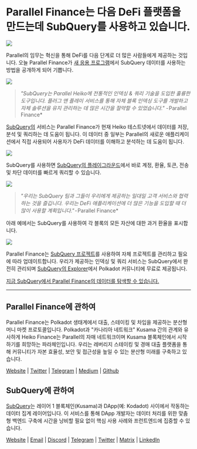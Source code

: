 # Parallel Finance는 다음 DeFi 플랫폼을 만드는데 SubQuery를 사용하고 있습니다.

![](https://cdn-images-1.medium.com/max/1600/1*WcFjuL_ncmHpgzVhaXDUdg.png)

Parallel의 임무는 혁신을 통해 DeFi를 다음 단계로 더 많은 사람들에게 제공하는 것입니다. 오늘 Parallel Finance가 [새 응용 프로그램](https://testnet.parallel.fi/#/overview)에서 SubQuery 데이터를 사용하는 방법을 공개하게 되어 기쁩니다.

![](https://cdn-images-1.medium.com/max/1600/1*5Ru0mv1hq86BuBhGwsmoqQ.png)

> *"SubQuery는 Parallel Heiko에 전통적인 인덱싱 & 쿼리 기술을 도입한 훌륭한 도구입니다. 플러그 앤 플레이 서비스를 통해 자체 블록 인덱싱 도구를 개발하고 자체 솔루션을 유지 관리하는 데 많은 시간을 절약할 수 있었습니다."* - Parallel Finance*

[SubQuery의](https://subquery.network/) 서비스는 Parallel Finance가 현재 Heiko 테스트넷에서 데이터를 저장, 분석 및 쿼리하는 데 도움이 됩니다. 이 데이터 중 일부는 Parallel의 새로운 애플리케이션에서 직접 사용되어 사용자가 DeFi 데이터를 이해하고 분석하는 데 도움이 됩니다.

![](https://miro.medium.com/max/1200/1*Lmk8BvWg2YYTDZggHN82VQ.gif)

SubQuery를 사용하면 [SubQuery의 플레이그라운드](https://explorer.subquery.network/subquery/parallel-finance/parallel-finance)에서 바로 계정, 환율, 토큰, 전송 및 차단 데이터를 빠르게 쿼리할 수 있습니다.

![](https://cdn-images-1.medium.com/max/1600/1*FDRgez-G26x1DkWqCkORMQ.png)

> *"우리는 SubQuery 팀과 그들이 우리에게 제공하는 일대일 고객 서비스와 협력하는 것을 즐깁니다. 우리는 DeFi 애플리케이션에 더 많은 기능을 도입할 때 더 많이 사용할 계획입니다."* - Parallel Finance*

아래 예에서는 SubQuery를 사용하여 각 블록의 모든 자산에 대한 과거 환율을 표시합니다.

![](https://cdn-images-1.medium.com/max/1600/1*yctQKMNqdOnICNblJk9njw.png)

Parallel Finance는 [SubQuery 프로젝트](https://project.subquery.network/)를 사용하여 자체 프로젝트를 관리하고 필요에 따라 업데이트합니다. 우리가 제공하는 인덱싱 및 쿼리 서비스는 SubQuery에서 완전히 관리되며 [SubQuery의 Explorer](https://explorer.subquery.network/)에서 Polkadot 커뮤니티에 무료로 제공됩니다.

[지금 SubQuery에서 Parallel Finance의 데이터를 탐색할 수 있습니다.](https://explorer.subquery.network/subquery/parallel-finance/parallel-finance)

* * * * *

## Parallel Finance에 관하여

Parallel Finance는 Polkadot 생태계에서 대출, 스테이킹 및 차입을 제공하는 분산형 머니 마켓 프로토콜입니다. Polkadot과 "카나리아 네트워크" Kusama 간의 관계와 유사하게 Heiko Finance는 Parallel의 자매 네트워크이며 Kusama 블록체인에서 시작하기를 희망하는 파라체인입니다. 우리는 레버리지 스테이킹 및 경매 대출 플랫폼을 통해 커뮤니티가 자본 효율성, 보안 및 접근성을 높일 수 있는 분산형 미래를 구축하고 있습니다.

[Website](https://parallel.fi/) | [Twitter](https://twitter.com/ParallelFi) | [Telegram](https://t.me/parallelfi) | [Medium](https://parallelfinance.medium.com/) | [Github](https://github.com/parallel-finance/parallel-dapp/blob/master/parallel.gif)

## SubQuery에 관하여

[SubQuery](https://subquery.network/)는 레이어 1 블록체인(Kusama)과 DApp(예: Kodadot) 사이에서 작동하는 데이터 집계 레이어입니다. 이 서비스를 통해 DApp 개발자는 데이터 처리를 위한 맞춤형 백엔드 구축에 시간을 낭비할 필요 없이 핵심 사용 사례와 프런트엔드에 집중할 수 있습니다.

[Website](https://subquery.network/) | [Email](mailto:hello@subquery.network) | [Discord](https://discord.com/invite/78zg8aBSMG) | [Telegram](https://t.me/subquerynetwork) | [Twitter](https://twitter.com/subquerynetwork) | [Matrix](https://matrix.to/#/#subquery:matrix.org) | [LinkedIn](https://www.linkedin.com/company/subquery)
